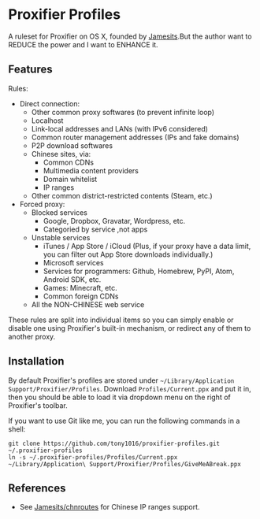 # Proxifier Profiles
A ruleset for Proxifier on OS X, founded by [Jamesits](https://github.com/Jamesits/proxifier-profiles).But the author want to REDUCE the power and I want to ENHANCE it.

## Features
Rules:

- Direct connection:
    - Other common proxy softwares (to prevent infinite loop)
    - Localhost
    - Link-local addresses and LANs (with IPv6 considered)
    - Common router management addresses (IPs and fake domains)
    - P2P download softwares
    - Chinese sites, via:
        - Common CDNs
        - Multimedia content providers
        - Domain whitelist
        - IP ranges
    - Other common district-restricted contents (Steam, etc.)
- Forced proxy:
    - Blocked services
        - Google, Dropbox, Gravatar, Wordpress, etc.
        - Categoried by service ,not apps
    - Unstable services
        - iTunes / App Store / iCloud
          (Plus, if your proxy have a data limit, you can filter out App Store downloads individually.)
        - Microsoft services
        - Services for programmers: Github, Homebrew, PyPI, Atom, Android SDK, etc.
        - Games: Minecraft, etc.
        - Common foreign CDNs
    - All the NON-CHINESE web service

These rules are split into individual items so you can simply enable or disable one using Proxifier's built-in mechanism, or redirect any of them to another proxy.

## Installation

By default Proxifier's profiles are stored under `~/Library/Application Support/Proxifier/Profiles`. Download `Profiles/Current.ppx` and put it in, then you should be able to load it via dropdown menu on the right of Proxifier's toolbar.

If you want to use Git like me, you can run the following commands in a shell:

```shell
git clone https://github.com/tony1016/proxifier-profiles.git ~/.proxifier-profiles
ln -s ~/.proxifier-profiles/Profiles/Current.ppx ~/Library/Application\ Support/Proxifier/Profiles/GiveMeABreak.ppx
```

## References
- See [Jamesits/chnroutes](https://github.com/Jamesits/chnroutes/tree/feature/proxifier) for Chinese IP ranges support.
